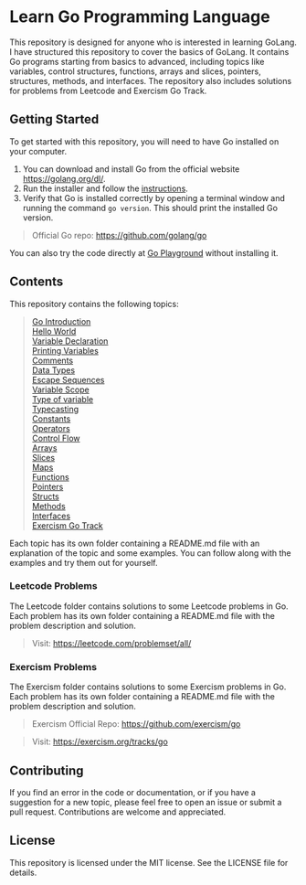 # Learn Go Programming Language

This repository is designed for anyone who is interested in learning GoLang. I have structured this repository to cover the basics of GoLang. It contains Go programs starting from basics to advanced, including topics like variables, control structures, functions, arrays and slices, pointers, structures, methods, and interfaces. The repository also includes solutions for problems from Leetcode and Exercism Go Track.

## Getting Started
To get started with this repository, you will need to have Go installed on your computer. 
1. You can download and install Go from the official website https://golang.org/dl/.
2. Run the installer and follow the [instructions](https://go.dev/doc/install).
3. Verify that Go is installed correctly by opening a terminal window and running the command `go version`. This should print the installed Go version.

> Official Go repo: https://github.com/golang/go

You can also try the code directly at [Go Playground](https://go.dev/play/) without installing it.

## Contents

This repository contains the following topics:

> [Go Introduction](https://github.com/che01tan/get-started-with-Go/tree/main/00-Go-Introduction)</br>
> [Hello World](https://github.com/che01tan/get-started-with-Go/tree/main/01-Hello-World)</br>
> [Variable Declaration](https://github.com/che01tan/get-started-with-Go/tree/main/02-Variable-Declaration)</br>
> [Printing Variables](https://github.com/che01tan/get-started-with-Go/tree/main/03-Printing-Variables)</br>
> [Comments](https://github.com/che01tan/get-started-with-Go/tree/main/04-Comments)</br>
> [Data Types](https://github.com/che01tan/get-started-with-Go/tree/main/05-Datatypes)</br>
> [Escape Sequences](https://github.com/che01tan/get-started-with-Go/tree/main/06-Escape-Sequences)</br>
> [Variable Scope](https://github.com/che01tan/get-started-with-Go/tree/main/07-Variable-Scope)</br>
> [Type of variable](https://github.com/che01tan/get-started-with-Go/tree/main/08-Type-Of-Variable)</br>
> [Typecasting](https://github.com/che01tan/get-started-with-Go/tree/main/09-Typecasting)</br>
> [Constants](https://github.com/che01tan/get-started-with-Go/tree/main/10-Constants)</br>
> [Operators](https://github.com/che01tan/get-started-with-Go/tree/main/11-Operators)</br>
> [Control Flow](https://github.com/che01tan/get-started-with-Go/tree/main/12-Control-Flow)</br>
> [Arrays](https://github.com/che01tan/get-started-with-Go/tree/main/13-Arrays)</br>
> [Slices](https://github.com/che01tan/get-started-with-Go/tree/main/14-Slices)</br>
> [Maps](https://github.com/che01tan/get-started-with-Go/tree/main/15-Maps)</br>
> [Functions](https://github.com/che01tan/get-started-with-Go/tree/main/16-Functions)</br>
> [Pointers](https://github.com/che01tan/get-started-with-Go/tree/main/17-Pointers)</br>
> [Structs](https://github.com/che01tan/get-started-with-Go/tree/main/18-Struct%2C%20Methods%20and%20Interfaces)</br>
> [Methods](https://github.com/che01tan/get-started-with-Go/tree/main/18-Struct%2C%20Methods%20and%20Interfaces)</br>
> [Interfaces](https://github.com/che01tan/get-started-with-Go/tree/main/18-Struct%2C%20Methods%20and%20Interfaces)</br>
> [Exercism Go Track](https://github.com/che01tan/get-started-with-Go/tree/main/go-exorcism-solutions)</br>

Each topic has its own folder containing a README.md file with an explanation of the topic and some examples. You can follow along with the examples and try them out for yourself.

### Leetcode Problems
The Leetcode folder contains solutions to some Leetcode problems in Go. Each problem has its own folder containing a README.md file with the problem description and solution.

> Visit: https://leetcode.com/problemset/all/

### Exercism Problems
The Exercism folder contains solutions to some Exercism problems in Go. Each problem has its own folder containing a README.md file with the problem description and solution.
> Exercism Official Repo: https://github.com/exercism/go

> Visit: https://exercism.org/tracks/go

## Contributing
If you find an error in the code or documentation, or if you have a suggestion for a new topic, please feel free to open an issue or submit a pull request. Contributions are welcome and appreciated.

## License
This repository is licensed under the MIT license. See the LICENSE file for details.
